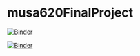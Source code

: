 # musa620FinalProject


[![Binder](https://mybinder.org/badge_logo.svg)](https://mybinder.org/v2/gh/xiaoranw8/musa620FinalProject/master?filepath=ZoneDashBoardFINAL.ipynb)


[![Binder](https://mybinder.org/badge_logo.svg)](https://mybinder.org/v2/gh/xiaoranw8/musa620FinalProject/master?urlpath=%2Fpanel%2FZoneDashBoardFINAL)
